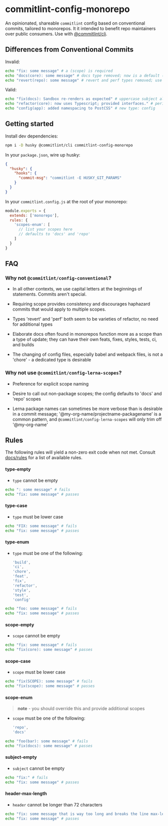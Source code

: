 # commitlint-config-monorepo

An opinionated, shareable `commitlint` config based on conventional commits, tailored to monorepos. It it intended to benefit repo maintainers over public consumers. 
Use with [@commitlint/cli](https://npm.im/@commitlint/cli).

## Differences from Conventional Commits

Invalid:

```sh
echo "fix: some message" # a (scope) is required
echo "docs(core): some message" # docs type removed; now is a default (scope)
echo "revert(repo): some message" # revert and perf types removed; use refactor
```

Valid:

```sh
echo "fix(docs): Sandbox re-renders as expected" # uppercase subject allowed
echo "refactor(core): now uses Typescript; provided interfaces." # period allowed
echo "config(app): added namespacing to PostCSS" # new type: config
```

## Getting started

Install dev dependencies:

```sh
npm i -D husky @commitlint/cli commitlint-config-monorepo
```

In your `package.json`, wire up husky:

```json
{
  "husky": {
    "hooks": {
      "commit-msg": "commitlint -E HUSKY_GIT_PARAMS"
    }  
  }
}
```

In your `commitlint.config.js` at the root of your monorepo:

```js
module.exports = {
  extends: ['monorepo'],
  rules: {
    'scopes-enum': [
      // list your scopes here
      // defaults to 'docs' and 'repo'
    ]
  }
}
```

## FAQ

### Why not `@commitlint/config-conventional`?

- In all other contexts, we use capital letters at the beginnings of statements. Commits aren't special.

- Requiring scope provides consistency and discourages haphazard commits that would apply to multiple scopes.

- Types 'revert' and 'perf' both seem to be varieties of refactor, no need for additional types

- Elaborate docs often found in monorepos function more as a scope than a type of update; they can have their own feats, fixes, styles, tests, ci, and builds

- The changing of config files, especially babel and webpack files, is not a 'chore' - a dedicated type is desirable

### Why not use `@commitlint/config-lerna-scopes`?

- Preference for explicit scope naming

- Desire to call out non-package scopes; the config defaults to 'docs' and 'repo' scopes

- Lerna package names can sometimes be more verbose than is desirable in a commit message; '@my-org-name/projectname-packagename' is a common pattern, and `@commitlint/config-lerna-scopes` will only trim off '@my-org-name'

## Rules

The following rules will yield a non-zero exit code when not met. Consult [docs/rules](https://conventional-changelog.github.io/commitlint/#/reference-rules) for a list of available rules.


#### type-empty
- `type` cannot be empty

```sh
echo ": some message" # fails
echo "fix: some message" # passes
```

#### type-case
- `type` must be lower case

```sh
echo "FIX: some message" # fails
echo "fix: some message" # passes
```

#### type-enum
- `type` must be one of the following:

  ```js
  'build',
  'ci',
  'chore',
  'feat',
  'fix',
  'refactor',
  'style',
  'test',
  'config'
  ```

```sh
echo "foo: some message" # fails
echo "fix: some message" # passes
```

#### scope-empty
- `scope` cannot be empty

```sh
echo "fix: some message" # fails
echo "fix(core): some message" # passes
```

#### scope-case
- `scope` must be lower case

```sh
echo "fix(SCOPE): some message" # fails
echo "fix(scope): some message" # passes
```

#### scope-enum
> **note** - you should override this and provide additional scopes

- `scope` must be one of the following:

  ```js
  'repo',
  'docs'
  ```

```sh
echo "foo(bar): some message" # fails
echo "fix(docs): some message" # passes
```

#### subject-empty
* `subject` cannot be empty

```sh
echo "fix:" # fails
echo "fix: some message" # passes
```

#### header-max-length
* `header` cannot be longer than 72 characters
```sh
echo "fix: some message that is way too long and breaks the line max-length by several characters" # fails
echo "fix: some message" # passes
```
